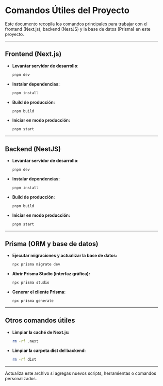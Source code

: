 # Comandos Útiles del Proyecto

Este documento recopila los comandos principales para trabajar con el frontend (Next.js), backend (NestJS) y la base de datos (Prisma) en este proyecto.

---

## Frontend (Next.js)

- **Levantar servidor de desarrollo:**
  ```sh
  pnpm dev
  ```
- **Instalar dependencias:**
  ```sh
  pnpm install
  ```
- **Build de producción:**
  ```sh
  pnpm build
  ```
- **Iniciar en modo producción:**
  ```sh
  pnpm start
  ```

---

## Backend (NestJS)

- **Levantar servidor de desarrollo:**
  ```sh
  pnpm dev
  ```
- **Instalar dependencias:**
  ```sh
  pnpm install
  ```
- **Build de producción:**
  ```sh
  pnpm build
  ```
- **Iniciar en modo producción:**
  ```sh
  pnpm start
  ```

---

## Prisma (ORM y base de datos)

- **Ejecutar migraciones y actualizar la base de datos:**
  ```sh
  npx prisma migrate dev
  ```
- **Abrir Prisma Studio (interfaz gráfica):**
  ```sh
  npx prisma studio
  ```
- **Generar el cliente Prisma:**
  ```sh
  npx prisma generate
  ```

---

## Otros comandos útiles

- **Limpiar la caché de Next.js:**
  ```sh
  rm -rf .next
  ```
- **Limpiar la carpeta dist del backend:**
  ```sh
  rm -rf dist
  ```

---

Actualiza este archivo si agregas nuevos scripts, herramientas o comandos personalizados.

